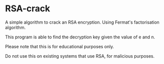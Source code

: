 # RSA-crack
A simple algorithm to crack an RSA encryption. Using Fermat's factorisation algorithm.

This program is able to find the decryption key given the value of e and n.

Please note that this is for educational purposes only.

Do not use this on existing systems that use RSA, for malicious purposes.
